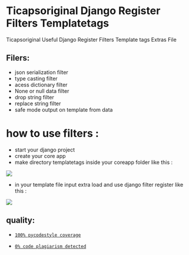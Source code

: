 # Ticapsoriginal Django Register Filters Templatetags
Ticapsoriginal Useful Django Register Filters Template tags Extras File

## Filers:

* json serialization filter
* type casting filter
* acess dictionary filter
* None or null data filter
* drop string filter
* replace string filter
* safe mode output on template from data

# how to use filters :

* start your django project 
* create your core app 
* make directory templatetags inside your coreapp folder like this :

![](https://ticapsoriginal.com/static/register1.png)

* in your template file input extra load and use django filter register like this :

![](https://ticapsoriginal.com/static/register2.png)


## quality:
* [`100% pycodestyle coverage`](https://pypi.org/project/pycodestyle/)

* [`0% code plagiarism detected`](https://github.com/blingenf/copydetect)
